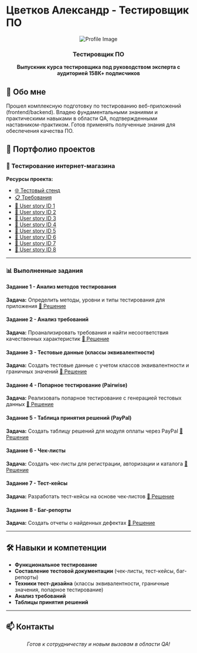 # Цветков Александр - Тестировщик ПО

<div align="center">

![Profile Image](https://img.hhcdn.ru/photo/803574156.jpeg?t=1760006606&h=ajvsLSL_hzYRKMq1gzu7Zg)

### Тестировщик ПО

**Выпускник курса тестировщика под руководством эксперта с аудиторией 158К+ подписчиков**

</div>

## 🎯 Обо мне

Прошел комплексную подготовку по тестированию веб-приложений (frontend/backend). Владею фундаментальными знаниями и практическими навыками в области QA, подтвержденными наставником-практиком. Готов применять полученные знания для обеспечения качества ПО.

## 📁 Портфолио проектов

### 🛒 Тестирование интернет-магазина

**Ресурсы проекта:**
- [🌐 Тестовый стенд](https://intern.demoshopping.ru/)
- [📋 Требования](https://rusau.kaiten.ru/p/d/41216bb0-4764-4ee1-aa10-8ecb01ee9d06)
- [📖 User story ID 1](https://rusau.kaiten.ru/p/d/731b641b-545d-4311-a691-c397a21eb1bd)
- [📖 User story ID 2](https://rusau.kaiten.ru/p/d/1c04eafd-86f6-4a21-85cd-1fbf8d3be706)
- [📖 User story ID 3](https://rusau.kaiten.ru/p/d/1f464f17-8de7-4f54-992c-11e9fa5fd646)
- [📖 User story ID 4](https://rusau.kaiten.ru/p/d/d440e1db-3645-48f3-8510-686704dcf09c)
- [📖 User story ID 5](https://rusau.kaiten.ru/p/d/d49f0805-50b2-4b3e-b41c-524c0630b709)
- [📖 User story ID 6](https://rusau.kaiten.ru/p/d/11290aff-1218-44c5-a195-f724931d6615)
- [📖 User story ID 7](https://rusau.kaiten.ru/p/d/5b275ec1-e6df-47a4-9648-d422f4a387f3)
- [📖 User story ID 8](https://rusau.kaiten.ru/p/d/705e06d8-971f-4e0a-b8de-7e13befcc7a3)

---

### 📊 Выполненные задания

#### Задание 1 - Анализ методов тестирования
**Задача:** Определить методы, уровни и типы тестирования для приложения
[📎 Решение](https://docs.google.com/spreadsheets/d/1g3Y7EsegNGoPmp6oTPTCGCZ-JR_760BvPAaLUg5wFWs/edit)

#### Задание 2 - Анализ требований
**Задача:** Проанализировать требования и найти несоответствия качественных характеристик
[📎 Решение](https://docs.google.com/spreadsheets/d/1S0DKFP0acND4mbgwhPpxPHfABvXEy-uA_2DUhRO32L4/edit)

#### Задание 3 - Тестовые данные (классы эквивалентности)
**Задача:** Создать тестовые данные с учетом классов эквивалентности и граничных значений
[📎 Решение](https://docs.google.com/spreadsheets/d/1R_6oob8QCgt5gPrp6MN9_6fbo94jbURJ9pS_TW7SJAg/edit)

#### Задание 4 - Попарное тестирование (Pairwise)
**Задача:** Реализовать попарное тестирование с генерацией тестовых данных
[📎 Решение](https://docs.google.com/spreadsheets/d/1GommSL8c9ez4fAID8U-X1s0V-UA-NywOECuMZZvToa4/edit)

#### Задание 5 - Таблица принятия решений (PayPal)
**Задача:** Создать таблицу решений для модуля оплаты через PayPal
[📎 Решение](https://docs.google.com/spreadsheets/d/1qpa9iJQKHOhTjWqt_779kWQNNo-KE4FyHun2n79qLv4/edit)

#### Задание 6 - Чек-листы
**Задача:** Создать чек-листы для регистрации, авторизации и каталога
[📎 Решение](https://docs.google.com/spreadsheets/d/1d0Hi4AbbxK38y6OfSzNJju7e5jqk9WvUIITDGprgmyc/edit)

#### Задание 7 - Тест-кейсы
**Задача:** Разработать тест-кейсы на основе чек-листов
[📎 Решение](https://drive.google.com/file/d/1h0sErIYmPG2hBLJNE__2rIicptFrWm3T/view)

#### Задание 8 - Баг-репорты
**Задача:** Создать отчеты о найденных дефектах
[📎 Решение](https://drive.google.com/drive/folders/18LKZwJEnYtcyAfXnHohmZerMvaInmnE-)

---

## 🛠 Навыки и компетенции

- **Функциональное тестирование**
- **Составление тестовой документации** (чек-листы, тест-кейсы, баг-репорты)
- **Техники тест-дизайна** (классы эквивалентности, граничные значения, попарное тестирование)
- **Анализ требований**
- **Таблицы принятия решений**

---

## 📫 Контакты

<div align="center">

*Готов к сотрудничеству и новым вызовам в области QA!*

</div>
